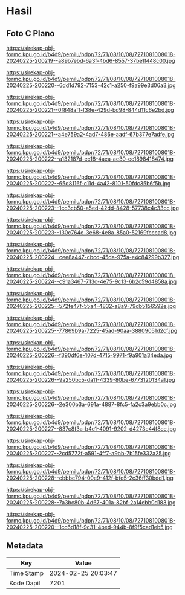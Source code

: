 # Hasil

## Foto C Plano

https://sirekap-obj-formc.kpu.go.id/b4d9/pemilu/pdpr/72/71/08/10/08/7271081008018-20240225-200219--a89b7ebd-6a3f-4bd6-8557-37be1f448c00.jpg

https://sirekap-obj-formc.kpu.go.id/b4d9/pemilu/pdpr/72/71/08/10/08/7271081008018-20240225-200220--6dd1d792-7153-42c1-a250-f9a99e3d06a3.jpg

https://sirekap-obj-formc.kpu.go.id/b4d9/pemilu/pdpr/72/71/08/10/08/7271081008018-20240225-200221--0f848af1-f38e-429d-bd98-844d11c6e2bd.jpg

https://sirekap-obj-formc.kpu.go.id/b4d9/pemilu/pdpr/72/71/08/10/08/7271081008018-20240225-200221--a4e759a2-4ad7-486e-aadf-67b377e7adfe.jpg

https://sirekap-obj-formc.kpu.go.id/b4d9/pemilu/pdpr/72/71/08/10/08/7271081008018-20240225-200222--a132187d-ec18-4aea-ae30-ec1898418474.jpg

https://sirekap-obj-formc.kpu.go.id/b4d9/pemilu/pdpr/72/71/08/10/08/7271081008018-20240225-200222--65d8116f-c11d-4a42-8101-50fdc35b6f5b.jpg

https://sirekap-obj-formc.kpu.go.id/b4d9/pemilu/pdpr/72/71/08/10/08/7271081008018-20240225-200223--1cc3cb50-a5ed-42dd-8428-57738c4c33cc.jpg

https://sirekap-obj-formc.kpu.go.id/b4d9/pemilu/pdpr/72/71/08/10/08/7271081008018-20240225-200223--130c764c-3e68-4e8a-85a0-52169fcccad8.jpg

https://sirekap-obj-formc.kpu.go.id/b4d9/pemilu/pdpr/72/71/08/10/08/7271081008018-20240225-200224--cee8a447-cbcd-45da-975a-e4c84299b327.jpg

https://sirekap-obj-formc.kpu.go.id/b4d9/pemilu/pdpr/72/71/08/10/08/7271081008018-20240225-200224--c91a3467-713c-4e75-9c13-6b2c59d4858a.jpg

https://sirekap-obj-formc.kpu.go.id/b4d9/pemilu/pdpr/72/71/08/10/08/7271081008018-20240225-200225--572fe47f-55a4-4832-a8a9-79db5156592e.jpg

https://sirekap-obj-formc.kpu.go.id/b4d9/pemilu/pdpr/72/71/08/10/08/7271081008018-20240225-200225--77869b9a-7225-45ad-90aa-38809051d2cf.jpg

https://sirekap-obj-formc.kpu.go.id/b4d9/pemilu/pdpr/72/71/08/10/08/7271081008018-20240225-200226--f390df6e-107d-4715-9971-f9a901a34eda.jpg

https://sirekap-obj-formc.kpu.go.id/b4d9/pemilu/pdpr/72/71/08/10/08/7271081008018-20240225-200226--9a250bc5-da11-4339-80be-6773120134a1.jpg

https://sirekap-obj-formc.kpu.go.id/b4d9/pemilu/pdpr/72/71/08/10/08/7271081008018-20240225-200226--2e300b3a-691a-4887-8fc5-fa2c3a9ebb0c.jpg

https://sirekap-obj-formc.kpu.go.id/b4d9/pemilu/pdpr/72/71/08/10/08/7271081008018-20240225-200227--837c8f3a-b4e1-4091-9202-d4273e44f8ce.jpg

https://sirekap-obj-formc.kpu.go.id/b4d9/pemilu/pdpr/72/71/08/10/08/7271081008018-20240225-200227--2cd5772f-a591-4ff7-a9bb-7b15fe332a25.jpg

https://sirekap-obj-formc.kpu.go.id/b4d9/pemilu/pdpr/72/71/08/10/08/7271081008018-20240225-200228--cbbbc794-00e9-412f-bfd5-2c36ff30bdd1.jpg

https://sirekap-obj-formc.kpu.go.id/b4d9/pemilu/pdpr/72/71/08/10/08/7271081008018-20240225-200228--7a3bc80b-4d67-401a-82bf-2a14ebb0d183.jpg

https://sirekap-obj-formc.kpu.go.id/b4d9/pemilu/pdpr/72/71/08/10/08/7271081008018-20240225-200220--1cc6d18f-9c31-4bed-944b-8f9f5cad1eb5.jpg


## Metadata

| Key        | Value               |
| ---------- | ------------------- |
| Time Stamp | 2024-02-25 20:03:47 |
| Kode Dapil | 7201                |



